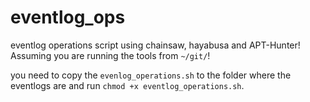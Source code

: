 # eventlog_ops
eventlog operations script using chainsaw, hayabusa and APT-Hunter!
Assuming you are running the tools from `~/git/`!

you need to copy the `evenlog_operations.sh` to the folder where the eventlogs are and run `chmod +x eventlog_operations.sh`.
